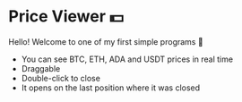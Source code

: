  # Price Viewer :dollar: 

Hello! Welcome to one of my first simple programs :wave:
 - You can see BTC, ETH, ADA and USDT prices in real time
 - Draggable
 - Double-click to close
 - It opens on the last position where it was closed